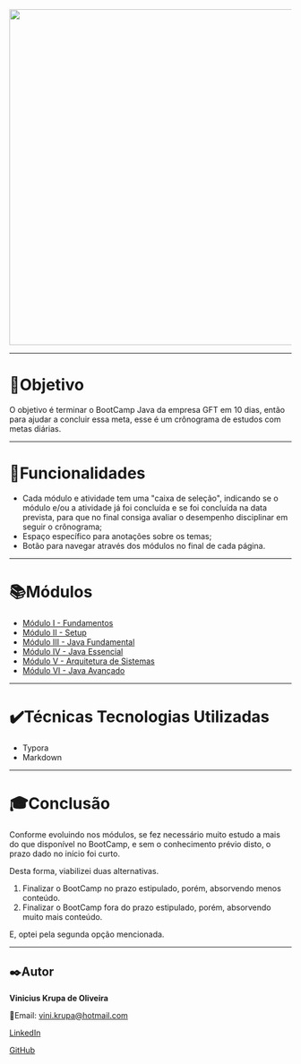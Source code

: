 <div align="center">
<img src="https://user-images.githubusercontent.com/104871562/166840784-f450d578-d37c-4857-b6f9-1599c5cd080e.PNG" width="600px" />
</div>


---

# :dart:Objetivo 

  O objetivo é terminar o BootCamp Java da empresa GFT em 10 dias, então para ajudar a concluir essa meta, esse é um crônograma de estudos
  com metas diárias.

---

  # :wrench:Funcionalidades
- Cada módulo e atividade tem uma "caixa de seleção", indicando se o módulo e/ou a atividade já foi concluída e se foi concluída na data prevista, para que no final consiga avaliar o desempenho disciplinar em seguir o crônograma;
- Espaço específico para anotações sobre os temas;
- Botão para navegar através dos módulos no final de cada página.

---

# :books:Módulos

- [Módulo I - Fundamentos](https://github.com/Vinicius-Krupa/Cronograma-de-Estudos-BootCamp-JAVA-GFT-DIO/blob/master/M%C3%B3dulo%20I%20-%20Fundamentos/Atividade-Modulo-I.md) 
- [Módulo II - Setup](https://github.com/Vinicius-Krupa/Cronograma-de-Estudos-BootCamp-JAVA-GFT-DIO/blob/master/M%C3%B3dulo%20II%20-%20Setup/Atividades-Modulo-II.md) 
- [Módulo III - Java Fundamental](https://github.com/Vinicius-Krupa/Cronograma-de-Estudos-BootCamp-JAVA-GFT-DIO/blob/master/M%C3%B3dulo%20III%20-%20Java%20Fundamental/Atividades-Modulo-III.md) 
- [Módulo IV - Java Essencial](https://github.com/Vinicius-Krupa/Cronograma-de-Estudos-BootCamp-JAVA-GFT-DIO/blob/master/M%C3%B3dulo%20IV%20-%20Java%20Essencial/Atividades-Modulo-IV.md) 
- [Módulo V - Arquitetura de Sistemas](https://github.com/Vinicius-Krupa/Cronograma-de-Estudos-BootCamp-JAVA-GFT-DIO/blob/master/M%C3%B3dulo%20V%20-%20Arquitetura%20de%20Sistemas/Atividades-Modulo-V.md) 
- [Módulo VI - Java Avançado](https://github.com/Vinicius-Krupa/Cronograma-de-Estudos-BootCamp-JAVA-GFT-DIO/blob/master/M%C3%B3dulo%20VI%20-%20Java%20Avan%C3%A7ado/Atividades-Modulo-VI.md)

---

# ✔️Técnicas Tecnologias Utilizadas

- Typora
- Markdown

---

# :mortar_board:Conclusão

Conforme evoluindo nos módulos, se fez necessário muito estudo a mais do que disponível no BootCamp, e sem o conhecimento prévio disto, o prazo dado no início foi curto. 

Desta forma, viabilizei duas alternativas. 

1. Finalizar o BootCamp no prazo estipulado, porém, absorvendo menos conteúdo.
2. Finalizar o BootCamp fora do prazo estipulado, porém, absorvendo muito mais conteúdo.

E, optei pela segunda opção mencionada.

---

## :black_nib:Autor

**Vinicius Krupa de Oliveira**

:email:Email: vini.krupa@hotmail.com

[LinkedIn](https://www.linkedin.com/in/vinicius-krupa-de-oliveira/ "Vinicius Krupa de Oliveira")

[GitHub](https://github.com/Vinicius-Krupa "Vinicius Krupa de Oliveira")

